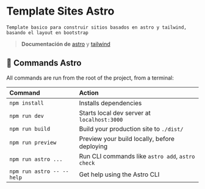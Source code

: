 # Template Sites Astro

```
Template basico para construir sitios basados en astro y tailwind, basando el layout en bootstrap
```

> **Documentación de**
[astro](https://astro.build/) y [tailwind](https://tailwindcss.com/)


## 🧞 Commands Astro

All commands are run from the root of the project, from a terminal:

| Command                   | Action                                           |
| :------------------------ | :----------------------------------------------- |
| `npm install`             | Installs dependencies                            |
| `npm run dev`             | Starts local dev server at `localhost:3000`      |
| `npm run build`           | Build your production site to `./dist/`          |
| `npm run preview`         | Preview your build locally, before deploying     |
| `npm run astro ...`       | Run CLI commands like `astro add`, `astro check` |
| `npm run astro -- --help` | Get help using the Astro CLI                     |
